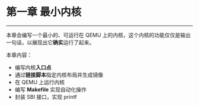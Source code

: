 # 第一章 最小内核

----

本章会编写一个最小的、可运行在 QEMU 上的内核，这个内核的功能仅仅是输出一句话，以展现出它**确实**运行了起来。

本章内容：

- 编写内核**入口点**
- 通过**链接脚本**指定内核布局并生成镜像
- 在 QEMU 上运行内核
- 编写 **Makefile** 实现自动化操作
- 封装 SBI 接口，实现 printf